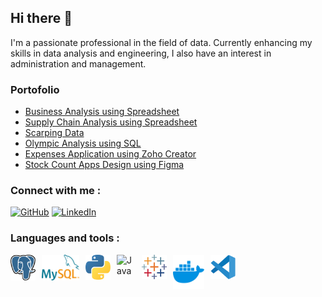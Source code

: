 ## Hi there 👋
I'm a passionate professional in the field of data.
Currently enhancing my skills in data analysis and engineering, I also have an interest in administration and management.

<!--
**ninanina19/ninanina19** is a ✨ _special_ ✨ repository because its `README.md` (this file) appears on your GitHub profile.

Here are some ideas to get you started:

- 🔭 I’m currently working on ...
- 🌱 I’m currently learning ...
- 👯 I’m looking to collaborate on ...
- 🤔 I’m looking for help with ...
- 💬 Ask me about ...
- 📫 How to reach me: ...
- 😄 Pronouns: ...
- ⚡ Fun fact: ...
-->

### Portofolio
- [Business Analysis using Spreadsheet](https://github.com/ninanina19/Business-Analysis-using-Spreadsheet-Basics-1)
- [Supply Chain Analysis using Spreadsheet](https://github.com/ninanina19/Supply-Chain-Analysis-using-Spreadsheet/blob/main/README.md)
- [Scarping Data](https://github.com/ninanina19/Scraping-Data/tree/main)
- [Olympic Analysis using SQL](https://github.com/ninanina19/Olympic-Analysis-Project-03)
- [Expenses Application using Zoho Creator](https://github.com/ninanina19/Expense-App-Project-04)
- [Stock Count Apps Design using Figma](https://www.figma.com/proto/0VXNZkE41Earup7QaerqTd/App_02?node-id=29-509&t=lMh6zM6dH8oWlIK2-1&scaling=scale-down&page-id=5%3A2&starting-point-node-id=29%3A509) 

### Connect with me : 
[![GitHub](https://img.shields.io/badge/github-%23121011.svg?style=for-the-badge&logo=github&logoColor=white)](https://github.com/ninanina19)
[![LinkedIn](https://img.shields.io/badge/linkedin-%230077B5.svg?style=for-the-badge&logo=linkedin&logoColor=white)](https://www.linkedin.com/in/thahera-yudnina-allim/)
<!-- ![Gmail](https://img.shields.io/badge/Gmail-D14836?style=for-the-badge&logo=gmail&logoColor=white) -->


### Languages and tools :
<a href="https://www.postgresql.org/" target="_blank">
    <img align="left" alt="Java" width="40px" style="padding-right:10px;" src="https://github.com/ninanina19/ninanina19/blob/main/images/postgresql.svg" href="https://www.postgresql.org/" />
</a>

<a href="https://www.mysql.com/downloads/" target="_blank">
    <img align="left" alt="Java" width="60px" style="padding-right:10px;" src="https://github.com/ninanina19/ninanina19/blob/main/images/mysql-logo.svg" />
</a> 

<a href="https://www.python.org/" target="_blank">
    <img align="left" alt="Java" width="40px" style="padding-right:10px;" src="https://github.com/ninanina19/ninanina19/blob/main/images/python-5.svg" />
</a> 

<a href="https://www.microsoft.com/id-id/download/details.aspx?id=58494" target="_blank">
    <img align="left" alt="Java" width="30px" style="padding-right:10px;" src="https://github.com/microsoft/PowerBI-Icons/blob/main/SVG/Power-BI.svg" />
</a> 

<a href="https://public.tableau.com/app/discover" target="_blank">
    <img align="left" alt="Java" width="40px" style="padding-right:10px;" src="https://github.com/ninanina19/ninanina19/blob/main/images/tableau-software.svg" />
</a> 

<a href="https://www.docker.com/" target="_blank">
    <img align="left" alt="Java" width="50px" style="padding-right:10px;" src="https://github.com/ninanina19/ninanina19/blob/main/images/docker-4.svg" />
</a> 

<a href="https://code.visualstudio.com/" target="_blank">
    <img align="left" alt="Java" width="40px" style="padding-right:10px;" src="https://github.com/ninanina19/ninanina19/blob/main/images/visual-studio-code-1.svg" />
</a> 










